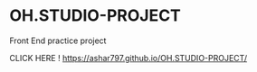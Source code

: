 # OH.STUDIO-PROJECT
Front End practice project


CLICK HERE !
https://ashar797.github.io/OH.STUDIO-PROJECT/
